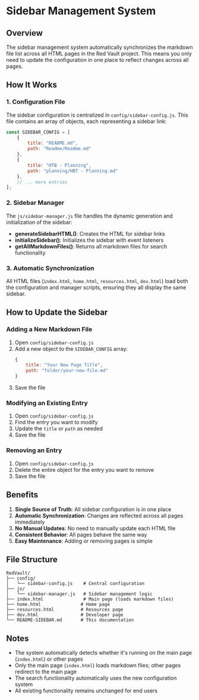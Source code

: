# Sidebar Management System

## Overview
The sidebar management system automatically synchronizes the markdown file list across all HTML pages in the Red Vault project. This means you only need to update the configuration in one place to reflect changes across all pages.

## How It Works

### 1. Configuration File
The sidebar configuration is centralized in `config/sidebar-config.js`. This file contains an array of objects, each representing a sidebar link:

```javascript
const SIDEBAR_CONFIG = [
    {
        title: "README.md",
        path: "Readme/Readme.md"
    },
    {
        title: "HTB - Planning",
        path: "planning/HBT - Planning.md"
    },
    // ... more entries
];
```

### 2. Sidebar Manager
The `js/sidebar-manager.js` file handles the dynamic generation and initialization of the sidebar:

- **generateSidebarHTML()**: Creates the HTML for sidebar links
- **initializeSidebar()**: Initializes the sidebar with event listeners
- **getAllMarkdownFiles()**: Returns all markdown files for search functionality

### 3. Automatic Synchronization
All HTML files (`index.html`, `home.html`, `resources.html`, `dev.html`) load both the configuration and manager scripts, ensuring they all display the same sidebar.

## How to Update the Sidebar

### Adding a New Markdown File
1. Open `config/sidebar-config.js`
2. Add a new object to the `SIDEBAR_CONFIG` array:
   ```javascript
   {
       title: "Your New Page Title",
       path: "folder/your-new-file.md"
   }
   ```
3. Save the file

### Modifying an Existing Entry
1. Open `config/sidebar-config.js`
2. Find the entry you want to modify
3. Update the `title` or `path` as needed
4. Save the file

### Removing an Entry
1. Open `config/sidebar-config.js`
2. Delete the entire object for the entry you want to remove
3. Save the file

## Benefits

1. **Single Source of Truth**: All sidebar configuration is in one place
2. **Automatic Synchronization**: Changes are reflected across all pages immediately
3. **No Manual Updates**: No need to manually update each HTML file
4. **Consistent Behavior**: All pages behave the same way
5. **Easy Maintenance**: Adding or removing pages is simple

## File Structure
```
RedVault/
├── config/
│   └── sidebar-config.js    # Central configuration
├── js/
│   └── sidebar-manager.js   # Sidebar management logic
├── index.html               # Main page (loads markdown files)
├── home.html               # Home page
├── resources.html          # Resources page
├── dev.html                # Developer page
└── README-SIDEBAR.md       # This documentation
```

## Notes
- The system automatically detects whether it's running on the main page (`index.html`) or other pages
- Only the main page (`index.html`) loads markdown files; other pages redirect to the main page
- The search functionality automatically uses the new configuration system
- All existing functionality remains unchanged for end users
